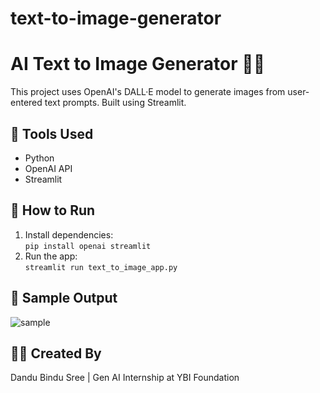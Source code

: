 # text-to-image-generator
# AI Text to Image Generator 🎨🤖

This project uses OpenAI's DALL·E model to generate images from user-entered text prompts. Built using Streamlit.

## 🔧 Tools Used
- Python
- OpenAI API
- Streamlit

## 🚀 How to Run

1. Install dependencies:  
   `pip install openai streamlit`
2. Run the app:  
   `streamlit run text_to_image_app.py`

## 📸 Sample Output
![sample](sample_image.png)

## 🙋‍♀️ Created By
Dandu Bindu Sree | Gen AI Internship at YBI Foundation
